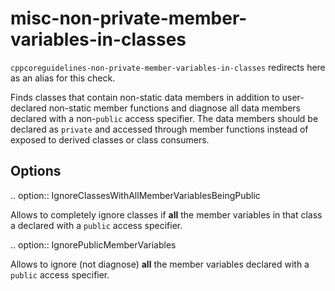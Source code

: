 misc-non-private-member-variables-in-classes
============================================

`cppcoreguidelines-non-private-member-variables-in-classes` redirects
here as an alias for this check.

Finds classes that contain non-static data members in addition to
user-declared non-static member functions and diagnose all data members
declared with a non-`public` access specifier. The data members should
be declared as `private` and accessed through member functions instead
of exposed to derived classes or class consumers.

Options
-------

.. option:: IgnoreClassesWithAllMemberVariablesBeingPublic

Allows to completely ignore classes if **all** the member variables in
that class a declared with a `public` access specifier.

.. option:: IgnorePublicMemberVariables

Allows to ignore (not diagnose) **all** the member variables declared
with a `public` access specifier.
